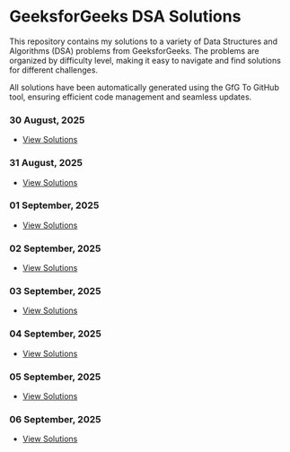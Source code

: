 # GeeksforGeeks DSA Solutions
This repository contains my solutions to a variety of Data Structures and Algorithms (DSA) problems from GeeksforGeeks. The problems are organized by difficulty level, making it easy to navigate and find solutions for different challenges.

All solutions have been automatically generated using the GfG To GitHub tool, ensuring efficient code management and seamless updates.
### 30 August, 2025
- [View Solutions](August-2025/.md)

### 31 August, 2025
- [View Solutions](August-2025/.md)

### 01 September, 2025
- [View Solutions](September-2025/.md)

### 02 September, 2025
- [View Solutions](September-2025/.md)

### 03 September, 2025
- [View Solutions](September-2025/.md)

### 04 September, 2025
- [View Solutions](September-2025/.md)

### 05 September, 2025
- [View Solutions](September-2025/.md)

### 06 September, 2025
- [View Solutions](September-2025/.md)

